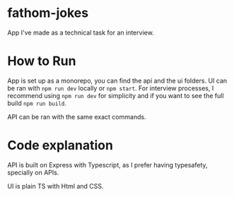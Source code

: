 # fathom-jokes

App I've made as a technical task for an interview. 

# How to Run

App is set up as a monorepo, you can find the api and the ui folders.
UI can be ran with ```npm run dev``` locally or ```npm start```. For interview processes, I recommend using ```npm run dev``` for simplicity 
and if you want to see the full build ```npm run build```.

API can be ran with the same exact commands.

# Code explanation

API is built on Express with Typescript, as I prefer having typesafety, specially on APIs.

UI is plain TS with Html and CSS.